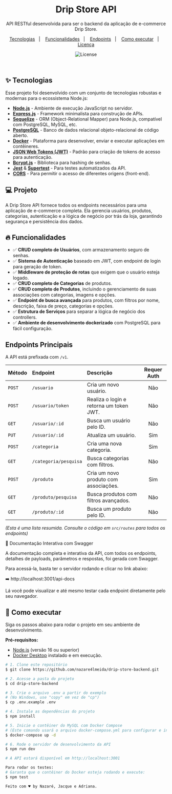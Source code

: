 <h1 align="center">
  Drip Store API
</h1>

<p align="center">
  API RESTful desenvolvida para ser o backend da aplicação de e-commerce Drip Store.
</p>

<p align="center">
  <a href="#-tecnologias">Tecnologias</a>   |   
  <a href="#-funcionalidades">Funcionalidades</a>   |   
  <a href="#-endpoints">Endpoints</a>   |   
  <a href="#-como-executar">Como executar</a>   |   
  <a href="#-licença">Licença</a>
</p>

<p align="center">
  <img alt="License" src="https://img.shields.io/static/v1?label=license&message=MIT&color=49AA26&labelColor=000000">
</p>

<br>

## ✨ Tecnologias

Esse projeto foi desenvolvido com um conjunto de tecnologias robustas e modernas para o ecossistema Node.js:

- **[Node.js](https://nodejs.org/en/)** - Ambiente de execução JavaScript no servidor.
- **[Express.js](https://expressjs.com/pt-br/)** - Framework minimalista para construção de APIs.
- **[Sequelize](https://sequelize.org/)** - ORM (Object-Relational Mapper) para Node.js, compatível com PostgreSQL, MySQL, etc.
- **[PostgreSQL](https://www.postgresql.org/)** - Banco de dados relacional objeto-relacional de código aberto.
- **[Docker](https://www.docker.com/)** - Plataforma para desenvolver, enviar e executar aplicações em contêineres.
- **[JSON Web Tokens (JWT)](https://jwt.io/)** - Padrão para criação de tokens de acesso para autenticação.
- **[Bcrypt.js](https://github.com/dcodeIO/bcrypt.js)** - Biblioteca para hashing de senhas.
- **[Jest](https://jestjs.io/)** & **[Supertest](https://github.com/visionmedia/supertest)** - Para testes automatizados da API.
- **[CORS](https://developer.mozilla.org/pt-BR/docs/Web/HTTP/CORS)** - Para permitir o acesso de diferentes origens (front-end).

## 💻 Projeto

A Drip Store API fornece todos os endpoints necessários para uma aplicação de e-commerce completa. Ela gerencia usuários, produtos, categorias, autenticação e a lógica de negócio por trás da loja, garantindo segurança e persistência dos dados.

## 🔥 Funcionalidades

- ✅ **CRUD completo de Usuários**, com armazenamento seguro de senhas.
- ✅ **Sistema de Autenticação** baseado em JWT, com endpoint de login para geração de token.
- ✅ **Middleware de proteção de rotas** que exigem que o usuário esteja logado.
- ✅ **CRUD completo de Categorias** de produtos.
- ✅ **CRUD completo de Produtos**, incluindo o gerenciamento de suas associações com categorias, imagens e opções.
- ✅ **Endpoint de busca avançada** para produtos, com filtros por nome, descrição, faixa de preço, categorias e opções.
- ✅ **Estrutura de Serviços** para separar a lógica de negócio dos controllers.
- ✅ **Ambiente de desenvolvimento dockerizado** com PostgreSQL para fácil configuração.

## Endpoints Principais

A API está prefixada com `/v1`.

| Método | Endpoint                | Descrição                                | Requer Auth |
| :----- | :---------------------- | :--------------------------------------- | :---------: |
| `POST` | `/usuario`              | Cria um novo usuário.                    |     Não     |
| `POST` | `/usuario/token`        | Realiza o login e retorna um token JWT.  |     Não     |
| `GET`  | `/usuario/:id`          | Busca um usuário pelo ID.                |     Não     |
| `PUT`  | `/usuario/:id`          | Atualiza um usuário.                     |     Sim     |
| `POST` | `/categoria`            | Cria uma nova categoria.                 |     Sim     |
| `GET`  | `/categoria/pesquisa`   | Busca categorias com filtros.            |     Não     |
| `POST` | `/produto`              | Cria um novo produto com associações.    |     Sim     |
| `GET`  | `/produto/pesquisa`     | Busca produtos com filtros avançados.    |     Não     |
| `GET`  | `/produto/:id`          | Busca um produto pelo ID.                |     Não     |

*(Esta é uma lista resumida. Consulte o código em `src/routes` para todos os endpoints)*

📖 Documentação Interativa com Swagger

A documentação completa e interativa da API, com todos os endpoints, detalhes de payloads, parâmetros e respostas, foi gerada com Swagger.

Para acessá-la, basta ter o servidor rodando e clicar no link abaixo:

➡️ http://localhost:3001/api-docs

Lá você pode visualizar e até mesmo testar cada endpoint diretamente pelo seu navegador.

## 🚀 Como executar

Siga os passos abaixo para rodar o projeto em seu ambiente de desenvolvimento.

**Pré-requisitos:**
- [Node.js](https://nodejs.org/en/) (versão 16 ou superior)
- [Docker Desktop](https://www.docker.com/products/docker-desktop/) instalado e em execução.

```bash
# 1. Clone este repositório
$ git clone https://github.com/nazare4lmeida/drip-store-backend.git

# 2. Acesse a pasta do projeto
$ cd drip-store-backend

# 3. Crie o arquivo .env a partir do exemplo
# (No Windows, use "copy" em vez de "cp")
$ cp .env.example .env

# 4. Instale as dependências do projeto
$ npm install

# 5. Inicie o contêiner do MySQL com Docker Compose
# (Este comando usará o arquivo docker-compose.yml para configurar e iniciar o banco)
$ docker-compose up -d

# 6. Rode o servidor de desenvolvimento da API
$ npm run dev

# A API estará disponível em http://localhost:3001

Para rodar os testes:
# Garanta que o contêiner do Docker esteja rodando e execute:
$ npm test

Feito com ♥ by Nazaré, Jacque e Adriana.